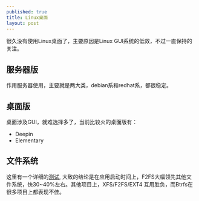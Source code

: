 ```yaml
---
published: true
title: Linux桌面
layout: post
---
```


很久没有使用Linux桌面了，主要原因是Linux GUI系统的低效，不过一直保持的关注。

## 服务器版

作用服务器使用，主要就是两大类，debian系和redhat系，都很稳定。

## 桌面版
桌面涉及GUI，就难选择多了，当前比较火的桌面版有：

* Deepin
* Elementary

## 文件系统
这里有一个详细的[测试](https://www.phoronix.com/scan.php?page=article&item=linux-50-filesystem), 大致的结论是在应用启动时间上，F2FS大幅领先其他文件系统，快30~40%左右。其他项目上，XFS/F2FS/EXT4 互用胜负，而Btrfs在很多项目上都表现不佳。